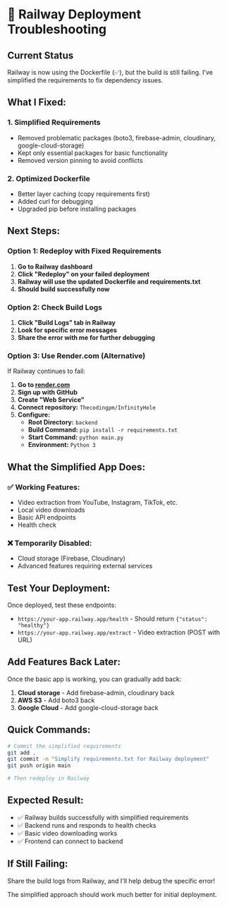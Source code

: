 # 🚂 Railway Deployment Troubleshooting

## Current Status
Railway is now using the Dockerfile (✅), but the build is still failing. I've simplified the requirements to fix dependency issues.

## What I Fixed:

### 1. Simplified Requirements
- Removed problematic packages (boto3, firebase-admin, cloudinary, google-cloud-storage)
- Kept only essential packages for basic functionality
- Removed version pinning to avoid conflicts

### 2. Optimized Dockerfile
- Better layer caching (copy requirements first)
- Added curl for debugging
- Upgraded pip before installing packages

## Next Steps:

### Option 1: Redeploy with Fixed Requirements
1. **Go to Railway dashboard**
2. **Click "Redeploy" on your failed deployment**
3. **Railway will use the updated Dockerfile and requirements.txt**
4. **Should build successfully now**

### Option 2: Check Build Logs
1. **Click "Build Logs" tab in Railway**
2. **Look for specific error messages**
3. **Share the error with me for further debugging**

### Option 3: Use Render.com (Alternative)
If Railway continues to fail:

1. **Go to [render.com](https://render.com)**
2. **Sign up with GitHub**
3. **Create "Web Service"**
4. **Connect repository:** `Thecodingpm/InfinityHole`
5. **Configure:**
   - **Root Directory:** `backend`
   - **Build Command:** `pip install -r requirements.txt`
   - **Start Command:** `python main.py`
   - **Environment:** `Python 3`

## What the Simplified App Does:

### ✅ **Working Features:**
- Video extraction from YouTube, Instagram, TikTok, etc.
- Local video downloads
- Basic API endpoints
- Health check

### ❌ **Temporarily Disabled:**
- Cloud storage (Firebase, Cloudinary)
- Advanced features requiring external services

## Test Your Deployment:

Once deployed, test these endpoints:
- `https://your-app.railway.app/health` - Should return `{"status": "healthy"}`
- `https://your-app.railway.app/extract` - Video extraction (POST with URL)

## Add Features Back Later:

Once the basic app is working, you can gradually add back:
1. **Cloud storage** - Add firebase-admin, cloudinary back
2. **AWS S3** - Add boto3 back
3. **Google Cloud** - Add google-cloud-storage back

## Quick Commands:

```bash
# Commit the simplified requirements
git add .
git commit -m "Simplify requirements.txt for Railway deployment"
git push origin main

# Then redeploy in Railway
```

## Expected Result:
- ✅ Railway builds successfully with simplified requirements
- ✅ Backend runs and responds to health checks
- ✅ Basic video downloading works
- ✅ Frontend can connect to backend

## If Still Failing:
Share the build logs from Railway, and I'll help debug the specific error!

The simplified approach should work much better for initial deployment.
